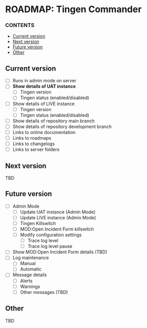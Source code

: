 # ROADMAP: Tingen Commander

### CONTENTS

- [Current version](#current-version)
- [Next version](#next-version)
- [Future version](#future-version)
- [Other](#other)

## Current version

- [ ] Runs in admin mode on server
- [ ] **Show details of UAT instance**
    - [ ] Tingen version
    - [ ] Tingen status (enabled/disabled)
- [ ] Show details of LIVE instance
    - [ ] Tingen version
    - [ ] Tingen status (enabled/disabled)
- [ ] Show details of repository main branch
- [ ] Show details of repository development branch
- [ ] Links to online documentation
- [ ] Links to roadmaps
- [ ] Links to changelogs
- [ ] Links to server folders

## Next version

TBD

## Future version

- [ ] Admin Mode
    - [ ] Update UAT instance (Admin Mode)
    - [ ] Update LIVE instance (Admin Mode)
    - [ ] Tingen Killswitch
    - [ ] MOD:Open Incident Form killswitch
    - [ ] Modify configuration settings
        - [ ] Trace log level
        - [ ] Trace log level pause
- [ ] Show MOD:Open Incident Form details (TBD)
- [ ] Log maintenance
    - [ ] Manual
    - [ ] Automatic
- [ ] Message details
    - [ ] Alerts
    - [ ] Warnings
    - [ ] Other messages (TBD)

## Other

TBD
